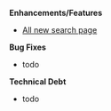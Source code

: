 **Enhancements/Features**

- [All new search page](https://trello.com/c/M1kllDhd/133-nextgen-all-new-search-results-and-filter-page)

**Bug Fixes**

- todo

**Technical Debt**

- todo